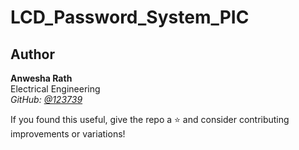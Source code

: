 # LCD_Password_System_PIC

## Author
**Anwesha Rath**  
Electrical Engineering  
_GitHub: [@123739](https://github.com/123739)_

If you found this useful, give the repo a ⭐️ and consider contributing improvements or variations!
